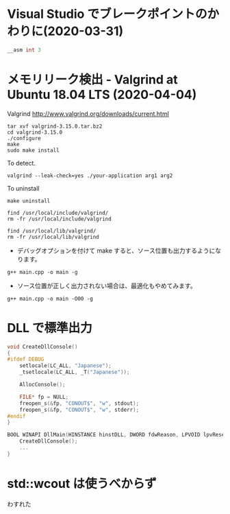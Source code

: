 # Visual Studio でブレークポイントのかわりに(2020-03-31)

```cpp
__asm int 3
```

# メモリリーク検出 - Valgrind at Ubuntu 18.04 LTS (2020-04-04)

Valgrind http://www.valgrind.org/downloads/current.html

```
tar xvf valgrind-3.15.0.tar.bz2
cd valgrind-3.15.0
./configure
make
sudo make install
```

To detect.

```
valgrind --leak-check=yes ./your-application arg1 arg2
```

To uninstall

```
make uninstall

find /usr/local/include/valgrind/
rm -fr /usr/local/include/valgrind

find /usr/local/lib/valgrind/
rm -fr /usr/local/lib/valgrind
```

* デバッグオプションを付けて make すると、ソース位置も出力するようになります。

```
g++ main.cpp -o main -g
```

* ソース位置が正しく出力されない場合は、最適化もやめてみます。

```
g++ main.cpp -o main -O00 -g
```


# DLL で標準出力

```CPP
void CreateDllConsole()
{
#ifdef DEBUG
	setlocale(LC_ALL, "Japanese");
	_tsetlocale(LC_ALL, _T("Japanese"));

	AllocConsole();

	FILE* fp = NULL;
	freopen_s(&fp, "CONOUT$", "w", stdout);
	freopen_s(&fp, "CONOUT$", "w", stderr);
#endif
}

BOOL WINAPI DllMain(HINSTANCE hinstDLL, DWORD fdwReason, LPVOID lpvReserved) {
	CreateDllConsole();
	...
}
```

# std::wcout は使うべからず

わすれた
